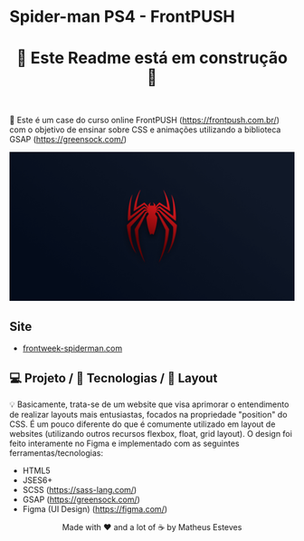 # Spider-man PS4 - FrontPUSH

<h1 align="center">
 🚧 Este Readme está em construção 🚧
</h1>

<br>

📜 Este é um case do curso online FrontPUSH (https://frontpush.com.br/) 
com o objetivo de ensinar sobre CSS e animações utilizando a biblioteca GSAP 
(https://greensock.com/)

<p align="center">
<img src="svg/metatag-spider.png" alt="Metatag Spider-man, imagem logo do spider-man" border="0">
</p>

## Site
- [frontweek-spiderman.com](https://omatheusesteves.github.io/frontweek-spiderman/)

## 💻 Projeto / 🚀 Tecnologias / 🔖 Layout

💡 Basicamente, trata-se de um website que visa aprimorar o entendimento de 
realizar layouts mais entusiastas, focados na propriedade "position" do CSS.
É um pouco diferente do que é comumente utilizado em layout de websites 
(utilizando outros recursos  flexbox, float, grid layout). O design foi feito 
interamente no Figma e implementado com as seguintes ferramentas/tecnologias:

* HTML5
* JSES6+
* SCSS (https://sass-lang.com/)
* GSAP (https://greensock.com/)
* Figma (UI Design) (https://figma.com/)

<p align="center">
Made with ♥ and a lot of ☕ by Matheus Esteves
